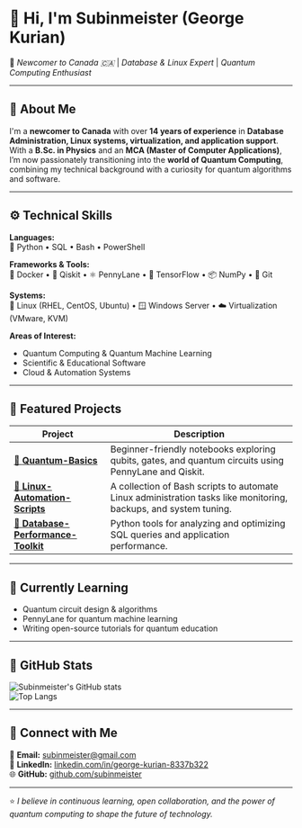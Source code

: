 # 👋 Hi, I'm **Subinmeister (George Kurian)**  

🎯 *Newcomer to Canada 🇨🇦* | *Database & Linux Expert* | *Quantum Computing Enthusiast*

---

## 🧠 About Me  

I'm a **newcomer to Canada** with over **14 years of experience** in **Database Administration, Linux systems, virtualization, and application support**.  
With a **B.Sc. in Physics** and an **MCA (Master of Computer Applications)**, I’m now passionately transitioning into the **world of Quantum Computing**, combining my technical background with a curiosity for quantum algorithms and software.

---

## ⚙️ Technical Skills  

**Languages:**  
🧩 Python • SQL • Bash • PowerShell  

**Frameworks & Tools:**  
🐳 Docker • 🧠 Qiskit • ⚛️ PennyLane • 🔢 TensorFlow • 📦 NumPy • 🧰 Git  

**Systems:**  
🐧 Linux (RHEL, CentOS, Ubuntu) • 🪟 Windows Server • ☁️ Virtualization (VMware, KVM)  

**Areas of Interest:**  
- Quantum Computing & Quantum Machine Learning  
- Scientific & Educational Software  
- Cloud & Automation Systems  

---

## 🔭 Featured Projects  

| Project | Description |
|----------|-------------|
| [🧠 **Quantum-Basics**](https://github.com/subinmeister/Quantum-Basics) | Beginner-friendly notebooks exploring qubits, gates, and quantum circuits using PennyLane and Qiskit. |
| [🐧 **Linux-Automation-Scripts**](https://github.com/subinmeister/Linux-Automation-Scripts) | A collection of Bash scripts to automate Linux administration tasks like monitoring, backups, and system tuning. |
| [💾 **Database-Performance-Toolkit**](https://github.com/subinmeister/Database-Performance-Toolkit) | Python tools for analyzing and optimizing SQL queries and application performance. |

---

## 🌱 Currently Learning  

- Quantum circuit design & algorithms  
- PennyLane for quantum machine learning  
- Writing open-source tutorials for quantum education  

---

## 🧩 GitHub Stats  

![Subinmeister's GitHub stats](https://github-readme-stats.vercel.app/api?username=subinmeister&show_icons=true&theme=tokyonight)  
![Top Langs](https://github-readme-stats.vercel.app/api/top-langs/?username=subinmeister&layout=compact&theme=tokyonight)

---

## 🤝 Connect with Me  

📧 **Email:** [subinmeister@gmail.com](mailto:subinmeister@gmail.com)  
🔗 **LinkedIn:** [linkedin.com/in/george-kurian-8337b322](https://www.linkedin.com/in/george-kurian-8337b322)  
🌐 **GitHub:** [github.com/subinmeister](https://github.com/subinmeister)

---

⭐ *I believe in continuous learning, open collaboration, and the power of quantum computing to shape the future of technology.*  
